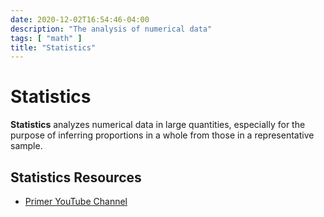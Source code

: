 ```yaml
---
date: 2020-12-02T16:54:46-04:00
description: "The analysis of numerical data"
tags: [ "math" ]
title: "Statistics"
---
```


# Statistics

**Statistics** analyzes numerical data in large quantities, especially for the purpose of inferring proportions in a whole from those in a representative sample.

## Statistics Resources

* [Primer YouTube Channel](https://www.youtube.com/channel/UCKzJFdi57J53Vr_BkTfN3uQ)
